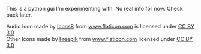 This is a python gui I'm experimenting with.
No real info for now.
Check back later.

<div>
	Audio Icon made by <a href="http://www.icons8.com" title="Icons8">Icons8</a> 
	from <a href="http://www.flaticon.com" title="Flaticon">www.flaticon.com</a> 
	is licensed under <a href="http://creativecommons.org/licenses/by/3.0/" title="Creative Commons BY 3.0">CC BY 3.0</a>
</div>
<div>
	Other Icons made by <a href="http://www.freepik.com" title="Freepik">Freepik</a> 
	from <a href="http://www.flaticon.com" title="Flaticon">www.flaticon.com</a> 
	licensed under <a href="http://creativecommons.org/licenses/by/3.0/" title="Creative Commons BY 3.0">CC BY 3.0</a>
</div>
